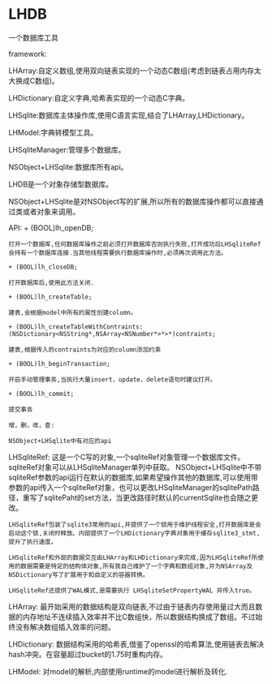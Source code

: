 # LHDB

  一个数据库工具

framework:

LHArray:自定义数组,使用双向链表实现的一个动态C数组(考虑到链表占用内存太大换成C数组)。

LHDictionary:自定义字典,哈希表实现的一个动态C字典。

LHSqlite:数据库主体操作库,使用C语言实现,结合了LHArray,LHDictionary。

LHModel:字典转模型工具。

LHSqliteManager:管理多个数据库。

NSObject+LHSqlite:数据库所有api。




LHDB是一个对象存储型数据库。

NSObject+LHSqlite是对NSObject写的扩展,所以所有的数据库操作都可以直接通过类或者对象来调用。


API:
    + (BOOL)lh_openDB;
    
    打开一个数据库,任何数据库操作之前必须打开数据库否则执行失败,打开成功后LHSqliteRef会持有一个数据库连接.当其他线程需要执行数据库操作时,必须再次调用此方法。
    
    + (BOOL)lh_closeDB;

    打开数据库后,使用此方法关闭.

    + (BOOL)lh_createTable;

    建表,会根据model中所有的属性创建column。

    + (BOOL)lh_createTableWithContraints:(NSDictionary<NSString*,NSArray<NSNumber*>*>*)contraints;

    建表,根据传入的contraints为对应的column添加约束

    + (BOOL)lh_beginTransaction;

    开启手动管理事务,当执行大量insert，update，delete语句时建议打开。

    + (BOOL)lh_commit;

    提交事务

    增，删，改，查:

    NSObject+LHSqlite中有对应的api

LHSqliteRef:
    这是一个C写的对象,一个sqliteRef对象管理一个数据库文件。sqliteRef对象可以从LHSqliteManager单列中获取。
    NSObject+LHSqlite中不带sqliteRef参数的api运行在默认的数据库,如果希望操作其他的数据库,可以使用带参数的api传入一个sqliteRef对象，也可以更改LHSqliteManager的sqlitePath路径，重写了sqlitePaht的set方法，当更改路径时默认的currentSqlite也会随之更改。
    
    LHSqliteRef包装了sqlite3常用的api,并提供了一个锁用于维护线程安全,打开数据库是会启动这个锁,关闭时释放。内部提供了一个LHDictionary字典对象用于缓存sqlite3_stmt,提升了执行速度。

    LHSqliteRef和外部的数据交互由LHArray和LHDictionary来完成,因为LHSqliteRef所使用的数据需要是特定的结构体对象,所有我自己维护了一个字典和数组对象,并为NSArray及NSDictionary写了扩展用于和自定义的容器转换。

    LHSqliteRef还提供了WAL模式,是需要执行 LHSqliteSetPropertyWAL 并传入true。

LHArray:
    最开始采用的数据结构是双向链表,不过由于链表内存使用量过大而且数据的内存地址不连续插入效率并不比C数组快，所以数据结构换成了数组。不过始终没有解决数组插入效率的问题。

LHDictionary:
    数据结构采用的哈希表,借鉴了openssl的哈希算法,使用链表去解决hash冲突。在容量超过bucket的1.75时重构内存。

LHModel:
    对model的解析,内部使用runtime的model进行解析及转化.

    
